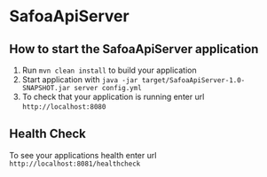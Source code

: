 # SafoaApiServer

How to start the SafoaApiServer application
---

1. Run `mvn clean install` to build your application
1. Start application with `java -jar target/SafoaApiServer-1.0-SNAPSHOT.jar server config.yml`
1. To check that your application is running enter url `http://localhost:8080`

Health Check
---

To see your applications health enter url `http://localhost:8081/healthcheck`
